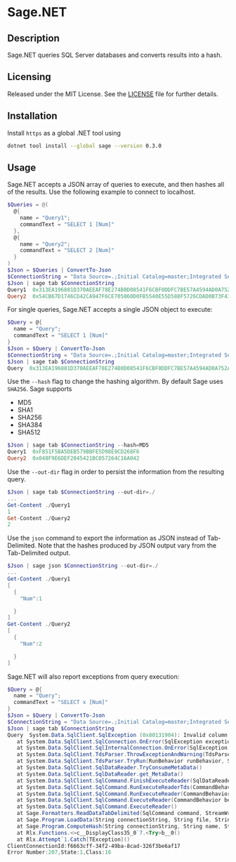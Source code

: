 # Sage.NET

## Description
Sage.NET queries SQL Server databases and converts results into a hash.

## Licensing
Released under the MIT License.  See the [LICENSE][] file for further details.

[license]: LICENSE.md

## Installation
Install `https` as a global .NET tool using
```bash
dotnet tool install --global sage --version 0.3.0
```

## Usage
Sage.NET accepts a JSON array of queries to execute, and then hashes all of the results. Use the following example to connect to localhost.
```powershell
$Queries = @(
  @{
    name = "Query1";
    commandText = "SELECT 1 [Num]"
  },
  @{
    name = "Query2";
    commandText = "SELECT 2 [Num]"
  }
)
$Json = $Queries | ConvertTo-Json
$ConnectionString = "Data Source=.;Initial Catalog=master;Integrated Security=true;"
$Json | sage tab $ConnectionString
Query1  0x313EA196881D370AEEAF78E274B0D08541F6CBF0DDFC7BE57A4594AD0A752A5C
Query2  0x54CB67D1746CD42CA947F6CE705060D0FB5540E55D588F5726CDAD0B73F41618
```

For single queries, Sage.NET accepts a single JSON object to execute:
```powershell
$Query = @{
  name = "Query";
  commandText = "SELECT 1 [Num]"
}
$Json = $Query | ConvertTo-Json
$ConnectionString = "Data Source=.;Initial Catalog=master;Integrated Security=true;"
$Json | sage tab $ConnectionString
Query  0x313EA196881D370AEEAF78E274B0D08541F6CBF0DDFC7BE57A4594AD0A752A5C
```

Use the `--hash` flag to change the hashing algorithm. By default Sage uses `SHA256`. Sage supports
 * MD5
 * SHA1
 * SHA256
 * SHA384
 * SHA512
```powershell
$Json | sage tab $ConnectionString --hash=MD5
Query1  0xF851F5BA5DEB579BBFE5D98E9CD268F6
Query2  0x048F9E6DEF2045421BC057264C16A042
```

Use the `--out-dir` flag in order to persist the information from the resulting query.
```powershell
$Json | sage tab $ConnectionString --out-dir=./
...
Get-Content ./Query1
1
Get-Content ./Query2
2
```

Use the `json` command to export the information as JSON instead of Tab-Delimited. Note that the hashes produced by JSON output vary from the Tab-Delimited output.
```powershell
$Json | sage json $ConnectionString --out-dir=./
...
Get-Content ./Query1
[
  {
    "Num":1

  }
]
Get-Content ./Query2
[
  {
    "Num":2

  }
]
```

Sage.NET will also report exceptions from query execution:
```powershell
$Query = @{
  name = "Query";
  commandText = "SELECT x [Num]"
}
$Json = $Query | ConvertTo-Json
$ConnectionString = "Data Source=.;Initial Catalog=master;Integrated Security=true;"
$Json | sage tab $ConnectionString
Query  System.Data.SqlClient.SqlException (0x80131904): Invalid column name 'x'.
   at System.Data.SqlClient.SqlConnection.OnError(SqlException exception, Boolean breakConnection, Action`1 wrapCloseInAction)
   at System.Data.SqlClient.SqlInternalConnection.OnError(SqlException exception, Boolean breakConnection, Action`1 wrapCloseInAction)
   at System.Data.SqlClient.TdsParser.ThrowExceptionAndWarning(TdsParserStateObject stateObj, Boolean callerHasConnectionLock, Boolean asyncClose)
   at System.Data.SqlClient.TdsParser.TryRun(RunBehavior runBehavior, SqlCommand cmdHandler, SqlDataReader dataStream, BulkCopySimpleResultSet bulkCopyHandler, TdsParserStateObject stateObj, Boolean& dataReady)
   at System.Data.SqlClient.SqlDataReader.TryConsumeMetaData()
   at System.Data.SqlClient.SqlDataReader.get_MetaData()
   at System.Data.SqlClient.SqlCommand.FinishExecuteReader(SqlDataReader ds, RunBehavior runBehavior, String resetOptionsString)
   at System.Data.SqlClient.SqlCommand.RunExecuteReaderTds(CommandBehavior cmdBehavior, RunBehavior runBehavior, Boolean returnStream, Boolean async, Int32 timeout, Task& task, Boolean asyncWrite, SqlDataReader ds)
   at System.Data.SqlClient.SqlCommand.RunExecuteReader(CommandBehavior cmdBehavior, RunBehavior runBehavior, Boolean returnStream, TaskCompletionSource`1 completion, Int32 timeout, Task& task, Boolean asyncWrite, String method)
   at System.Data.SqlClient.SqlCommand.ExecuteReader(CommandBehavior behavior)
   at System.Data.SqlClient.SqlCommand.ExecuteReader()
   at Sage.Formatters.ReadDataTabDelimited(SqlCommand command, StreamWriter writer) in ./src/Sage/Formatters.cs:line 16
   at Sage.Program.LoadData(String connectionString, String file, String commandText, Formatter fn) in ./src/Sage/Program.cs:line 210
   at Sage.Program.ComputeHash(String connectionString, String name, String commandText, OutDir outDir, Formatter fn, HashAlgorithm algorithm) in ./src/Sage/Program.cs:line 180
   at Rlx.Functions.<>c__DisplayClass35_0`7.<Try>b__0()
   at Rlx.Attempt`1.Catch[TException]()
ClientConnectionId:f6663cff-34f2-49ba-8cad-326f3be6af17
Error Number:207,State:1,Class:16
```
